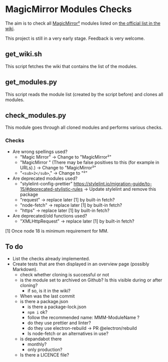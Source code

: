 # MagicMirror Modules Checks

The aim is to check all [MagicMirror²](https://magicmirror.builders/) modules listed on [the official list in the wiki](https://github.com/MichMich/MagicMirror/wiki/3rd-party-modules).

This project is still in a very early stage. Feedback is very welcome.

## get_wiki.sh

This script fetches the wiki that contains the list of the modules.

## get_modules.py

This script reads the module list (created by the script before) and clones all modules.

## check_modules.py

This module goes through all cloned modules and performs various checks.

### Checks

- Are wrong spellings used?
  - "Magic Mirror" -> Change to "MagicMirror²"
  - "MagicMirror " (There may be false positives to this (for example in URLs).) -> Change to "MagicMirror²"
  - "`<sub>2</sub>`," -> Change to "²"
- Are deprecated modules used?
  - "stylelint-config-prettier" <https://stylelint.io/migration-guide/to-15/#deprecated-stylistic-rules> -> Update stylelint and remove this package
  - "request" -> replace later [1] by built-in fetch?
  - "node-fetch" -> replace later [1] by built-in fetch?
  - "https" -> replace later [1] by built-in fetch?
- Are deprecated/old functions used?
  - "XMLHttpRequest" -> replace later [1] by built-in fetch?

[1] Once node 18 is minimum requirement for MM.

## To do

- List the checks already implemented.
- Create tests that are then displayed in an overview page (possibly Markdown).
  - check whether cloning is successful or not
  - is the module set to archived on Github? Is this visible during or after cloning?
    - if so, is it in the wiki?
  - When was the last commit
  - is there a package.json
    - is there a package-lock.json
    - `npm i` ok?
    - follow the recommended name: MMM-ModuleName ?
    - do they use prettier and linter?
    - do they use electron-rebuild -> PR @electron/rebuild
    - Is node-fetch or an alternatives in use?
  - is depandabot there
    - monthly?
    - only production?
  - Is there a LICENCE file?

